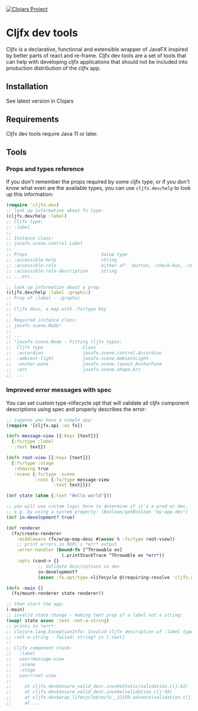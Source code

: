 [![Clojars Project](https://img.shields.io/clojars/v/io.github.cljfx/dev.svg)](https://clojars.org/io.github.cljfx/dev)

# Cljfx dev tools

Cljfx is a declarative, functional and extensible wrapper of JavaFX inspired by better parts of react and re-frame. Cljfx dev tools are a set of tools that can help with developing cljfx applications that should not be included into production distribution of the cljfx app.

## Installation

See latest version in Clojars 

## Requirements

Cljfx dev tools require Java 11 or later.

## Tools

### Props and types reference

If you don't remember the props required by some cljfx type, or if you don't know what even are the available types, you can use `cljfx.dev/help` to look up this information:

```clojure
(require 'cljfx.dev)
;; look up information about fx type:
(cljfx.dev/help :label)
;; Cljfx type:
;; :label
;; 
;; Instance class:
;; javafx.scene.control.Label
;; 
;; Props                            Value type     
;; :accessible-help                 string
;; :accessible-role                 either of: :button, :check-box, :check-menu-item, :combo-box, :context-menu, :date-picker, :decrement-button, :hyperlink, :image-view, :increment-button, :list-item, :list-view, :menu, :menu-bar, :menu-button, :menu-item, :node, :page-item, :pagination, :parent, :password-field, :progress-indicator, :radio-button, :radio-menu-item, :scroll-bar, :scroll-pane, :slider, :spinner, :split-menu-button, :tab-item, :tab-pane, :table-cell, :table-column, :table-row, :table-view, :text, :text-area, :text-field, :thumb, :titled-pane, :toggle-button, :tool-bar, :tooltip, :tree-item, :tree-table-cell, :tree-table-row, :tree-table-view, :tree-view
;; :accessible-role-description     string
;; ...etc.

;; look up information about a prop:
(cljfx.dev/help :label :graphic)
;; Prop of :label - :graphic
;; 
;; Cljfx desc, a map with :fx/type key
;; 
;; Required instance class:
;; javafx.scene.Node¹
;; 
;; ---
;; ¹javafx.scene.Node - Fitting cljfx types:
;;  Cljfx type               Class
;;  :accordion               javafx.scene.control.Accordion
;;  :ambient-light           javafx.scene.AmbientLight
;;  :anchor-pane             javafx.scene.layout.AnchorPane
;;  :arc                     javafx.scene.shape.Arc
;;  ...
```

### Improved error messages with spec

You can set custom type->lifecycle opt that will validate all cljfx component descriptions using spec and properly describes the error:

```clojure
;; suppose you have a simple app:
(require '[cljfx.api :as fx])

(defn message-view [{:keys [text]}]
  {:fx/type :label
   :text text})

(defn root-view [{:keys [text]}]
  {:fx/type :stage
   :showing true
   :scene {:fx/type :scene
           :root {:fx/type message-view
                  :text text}}})

(def state (atom {:text "Hello world"}))

;; you will use custom logic here to determine if it's a prod or dev, 
;; e.g. by using a system property: (Boolean/getBoolean "my-app.dev")
(def in-development? true)

(def renderer
  (fx/create-renderer
    :middleware (fx/wrap-map-desc #(assoc % :fx/type root-view))
    ;; print errors in REPL's *err* output
    :error-handler (bound-fn [^Throwable ex]
                     (.printStackTrace ^Throwable ex *err*))
    :opts (cond-> {}
            ;; Validate descriptions in dev
            in-development?
            (assoc :fx.opt/type->lifecycle @(requiring-resolve 'cljfx.dev/type->lifecycle)))))

(defn -main []
  (fx/mount-renderer state renderer))

;; then start the app:
(-main)
;; invalid state change - making text prop of a label not a string:
(swap! state assoc :text :not-a-string)
;; prints to *err*:
;; clojure.lang.ExceptionInfo: Invalid cljfx description of :label type:
;; :not-a-string - failed: string? in [:text]
;; 
;; Cljfx component stack:
;;   :label
;;   user/message-view
;;   :scene
;;   :stage
;;   user/root-view
;;   
;;     at cljfx.dev$ensure_valid_desc.invokeStatic(validation.clj:62)
;;     at cljfx.dev$ensure_valid_desc.invoke(validation.clj:58)
;;     at cljfx.dev$wrap_lifecycle$reify__22150.advance(validation.clj:80)
;;     at ...
```